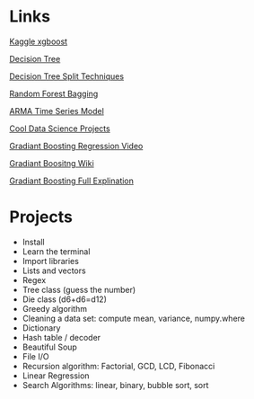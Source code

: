 # Links

[Kaggle xgboost](https://www.kaggle.com/alexisbcook/xgboost)

[Decision Tree](https://medium.com/deep-math-machine-learning-ai/chapter-4-decision-trees-algorithms-b93975f7a1f1)

[Decision Tree Split Techniques](https://github.com/bhattbhavesh91/decision-tree-splits-continuous-variables/blob/master/dt-continuous-variables.ipynb)

[Random Forest Bagging](https://machinelearningmastery.com/bagging-and-random-forest-ensemble-algorithms-for-machine-learning/)

[ARMA Time Series Model](https://medium.com/auquan/time-series-analysis-for-finance-arma-models-21695e14c999)

[Cool Data Science Projects](https://www.analyticsvidhya.com/blog/2019/07/11-data-science-videos-every-data-scientist-must-watch/)

[Gradiant Boosting Regression Video](https://www.youtube.com/watch?v=2xudPOBz-vs)

[Gradiant Boositng Wiki](https://en.wikipedia.org/wiki/Gradient_boosting)

[Gradiant Boosting Full Explination](http://www.ccs.neu.edu/home/vip/teach/MLcourse/4_boosting/slides/gradient_boosting.pdf)


# Projects
* Install
* Learn the terminal
* Import libraries
* Lists and vectors
* Regex
* Tree class (guess the number)
* Die class (d6+d6=d12)
* Greedy algorithm
* Cleaning a data set: compute mean, variance, numpy.where
* Dictionary
* Hash table / decoder
* Beautiful Soup
* File I/O
* Recursion algorithm: Factorial, GCD, LCD, Fibonacci
* Linear Regression
* Search Algorithms: linear, binary, bubble sort, sort
